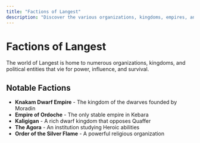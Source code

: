 ```yaml
---
title: "Factions of Langest"
description: "Discover the various organizations, kingdoms, empires, and political powers that shape the world of Langest."
---
```


# Factions of Langest

The world of Langest is home to numerous organizations, kingdoms, and political entities that vie for power, influence, and survival.

## Notable Factions

- **Knakam Dwarf Empire** - The kingdom of the dwarves founded by Moradin
- **Empire of Ordoche** - The only stable empire in Kebara
- **Kaligigan** - A rich dwarf kingdom that opposes Quaffer
- **The Agora** - An institution studying Heroic abilities
- **Order of the Silver Flame** - A powerful religious organization